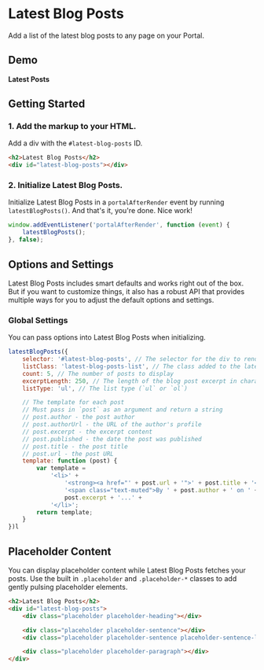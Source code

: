 # Latest Blog Posts

Add a list of the latest blog posts to any page on your Portal.

<div id="plugin-note"></div>

<div id="demo-toc"></div>


## Demo

**Latest Posts**

<div id="latest-blog-posts"></div>


## Getting Started

### 1. Add the markup to your HTML.

Add a div with the `#latest-blog-posts` ID.

```html
<h2>Latest Blog Posts</h2>
<div id="latest-blog-posts"></div>
```

### 2. Initialize Latest Blog Posts.

Initialize Latest Blog Posts in a `portalAfterRender` event by running `latestBlogPosts()`. And that's it, you're done. Nice work!

```js
window.addEventListener('portalAfterRender', function (event) {
	latestBlogPosts();
}, false);
```


## Options and Settings

Latest Blog Posts includes smart defaults and works right out of the box. But if you want to customize things, it also has a robust API that provides multiple ways for you to adjust the default options and settings.

### Global Settings

You can pass options into Latest Blog Posts when initializing.

```javascript
latestBlogPosts({
	selector: '#latest-blog-posts', // The selector for the div to render the posts into
	listClass: 'latest-blog-posts-list', // The class added to the latest posts list (used for styling)
	count: 5, // The number of posts to display
	excerptLength: 250, // The length of the blog post excerpt in characters
	listType: 'ul', // The list type (`ul` or `ol`)

	// The template for each post
	// Must pass in `post` as an argument and return a string
	// post.author - the post author
	// post.authorUrl - the URL of the author's profile
	// post.excerpt - the excerpt content
	// post.published - the date the post was published
	// post.title - the post title
	// post.url - the post URL
	template: function (post) {
		var template =
			'<li>' +
				'<strong><a href="' + post.url + '">' + post.title + '</a></strong><br>' +
				'<span class="text-muted">By ' + post.author + ' on ' + post.published + '</span><br>' +
				post.excerpt + '...' +
			'</li>';
		return template;
	}
})l
```

## Placeholder Content

You can display placeholder content while Latest Blog Posts fetches your posts. Use the built in `.placeholder` and `.placeholder-*` classes to add gently pulsing placeholder elements.

```html
<h2>Latest Blog Posts</h2>
<div id="latest-blog-posts">
	<div class="placeholder placeholder-heading"></div>

	<div class="placeholder placeholder-sentence"></div>
	<div class="placeholder placeholder-sentence placeholder-sentence-last"></div>

	<div class="placeholder placeholder-paragraph"></div>
</div>
```